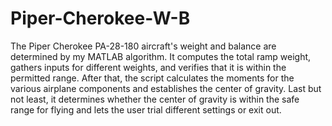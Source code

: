 # Piper-Cherokee-W-B

The Piper Cherokee PA-28-180 aircraft's weight and balance are determined by my MATLAB algorithm. It computes the total ramp weight, gathers inputs for different weights, and verifies that it is within the permitted range. After that, the script calculates the moments for the various airplane components and establishes the center of gravity. Last but not least, it determines whether the center of gravity is within the safe range for flying and lets the user trial different settings or exit out.
